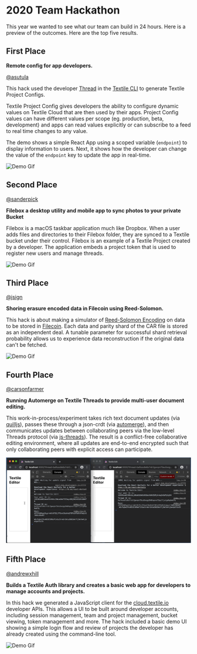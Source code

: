 # 2020 Team Hackathon

This year we wanted to see what our team can build in 24 hours. Here is a preview of the outcomes. Here are the top five results.

## First Place

**Remote config for app developers.**

[@asutula](https://github.com/asutula)

This hack used the developer [Thread](https://blog.textile.io/introducing-textiles-threads-protocol/) in the [Textile CLI](https://cloud.textile.io) to generate Textile Project Configs.

Textile Project Config gives developers the ability to configure dynamic values on Textile Cloud that are then used by their apps. Project Config values can have different values per scope (eg. production, beta, development) and apps can read values explicitly or can subscribe to  a feed to real time changes to any value.

The demo shows a simple React App using a scoped variable (`endpoint`) to display information to users. Next, it shows how the developer can change the value of the `endpoint` key to update the app in real-time.

![Demo Gif](https://raw.githubusercontent.com/textileio/team-retreats/master/2020-hackathon/remote_config_for_apps.gif)

## Second Place

[@sanderpick](https://github.com/sanderpick)

**Filebox a desktop utility and mobile app to sync photos to your private Bucket**

Filebox is a macOS taskbar application much like Dropbox. When a user adds files and directories to their Filebox folder, they are synced to a Textile bucket under their control. Filebox is an example of a Textile Project created by a developer. The application embeds a project token that is used to register new users and manage threads.

![Demo Gif](https://raw.githubusercontent.com/textileio/team-retreats/master/2020-hackathon/developer_account_api_in_browser.gif)

## Third Place

[@jsign](https://github.com/jsign)

**Shoring erasure encoded data in Filecoin using Reed-Solomon.**

This hack is about making a simulator of [Reed-Solomon Encoding](https://en.wikipedia.org/wiki/Reed%E2%80%93Solomon_error_correction) on data to be stored in [Filecoin](https://filecoin.io). Each data and parity shard of the CAR file is stored as an independent deal. A tunable parameter for successful shard retrieval probability allows us to experience data reconstruction if the original data can't be fetched.

![Demo Gif](https://raw.githubusercontent.com/textileio/team-retreats/master/2020-hackathon/reed_solomon_erasure_encoding_over_filecoin.gif)

## Fourth Place

[@carsonfarmer](https://github.com/carsonfarmer)

**Running Automerge on Textile Threads to provide multi-user document editing.**

This work-in-process/experiment takes rich text document updates (via [quilljs](https://quilljs.com/)), passes these through a json-crdt (via [automerge](https://github.com/automerge/automerge)), and then communicates updates between collaborating peers via the low-level Threads protocol (via [js-threads](https://github.com/textileio/js-threads)). The result is a conflict-free collaborative editing environment, where all updates are end-to-end encrypted such that only collaborating peers with explicit access can participate.

![Demo Gif](https://raw.githubusercontent.com/textileio/team-retreats/master/2020-hackathon/crdt_automerge_over_threads.gif)

## Fifth Place

[@andrewxhill](https://github.com/andrewxhill)

**Builds a Textile Auth library and creates a basic web app for developers to manage accounts and projects.**

In this hack we generated a JavaScript client for the [cloud.textile.io](https://cloud.textile.io/) developer APIs. This allows a UI to be built around developer accounts, including session management, team and project management, bucket viewing, token management and more. The hack included a basic demo UI showing a simple login flow and review of projects the developer has already created using the command-line tool.

![Demo Gif](https://raw.githubusercontent.com/textileio/team-retreats/master/2020-hackathon/developer_account_api_in_browser.gif)
